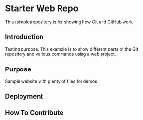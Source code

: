 # Starter Web Repo

This (simple)repository is for showing how Git and GitHub work

## Introduction

Testing purpose. This example is to show different parts of the Git repository and various commands using a web project.

## Purpose
Sample website with plenty of files for demos

## Deployment

## How To Contribute